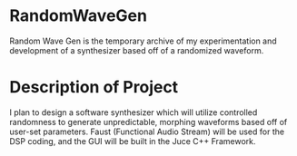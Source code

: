 # RandomWaveGen
Random Wave Gen is the temporary archive of my experimentation and development of a synthesizer based off of a randomized waveform. 

# Description of Project
I plan to design a software synthesizer which will utilize controlled randomness to generate unpredictable, morphing waveforms based off of user-set parameters. 
Faust (Functional Audio Stream) will be used for the DSP coding, and the GUI will be built in the Juce C++ Framework.
